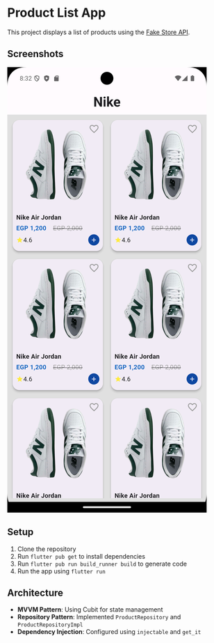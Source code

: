 # Product List App

This project displays a list of products using the [Fake Store API](https://fakestoreapi.com/products).

## Screenshots

![Product List](assets/Screenshot_1726680732.png)

## Setup

1. Clone the repository
2. Run `flutter pub get` to install dependencies
3. Run `flutter pub run build_runner build` to generate code
4. Run the app using `flutter run`

## Architecture

- **MVVM Pattern**: Using Cubit for state management
- **Repository Pattern**: Implemented `ProductRepository` and `ProductRepositoryImpl`
- **Dependency Injection**: Configured using `injectable` and `get_it`
